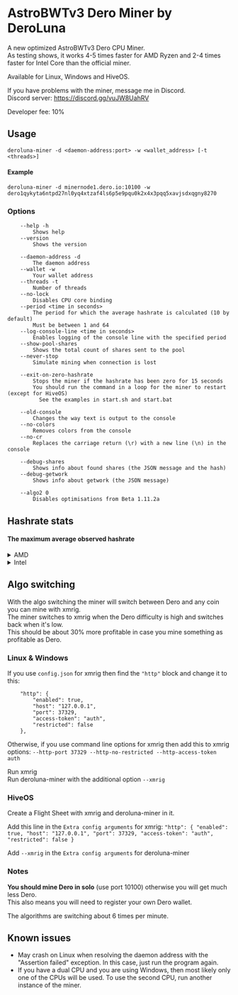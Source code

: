 # AstroBWTv3 Dero Miner by DeroLuna

A new optimized AstroBWTv3 Dero CPU Miner.\
As testing shows, it works 4-5 times faster for AMD Ryzen and 2-4 times faster for Intel Core than the official miner.

Available for Linux, Windows and HiveOS.

If you have problems with the miner, message me in Discord.\
Discord server: https://discord.gg/vuJW8UahRV

Developer fee: 10%

## Usage ##

```
deroluna-miner -d <daemon-address:port> -w <wallet_address> [-t <threads>]
```

#### Example
```
deroluna-miner -d minernode1.dero.io:10100 -w dero1qykyta6ntpd27nl0yq4xtzaf4ls6p5e9pqu0k2x4x3pqq5xavjsdxqgny8270
```

### Options ###
```
    --help -h
        Shows help
    --version
        Shows the version

    --daemon-address -d
        The daemon address
    --wallet -w
        Your wallet address
    --threads -t
        Number of threads
    --no-lock
        Disables CPU core binding
    --period <time in seconds>
        The period for which the average hashrate is calculated (10 by default)
        Must be between 1 and 64
    --log-console-line <time in seconds>
        Enables logging of the console line with the specified period
    --show-pool-shares
        Shows the total count of shares sent to the pool
    --never-stop
        Simulate mining when connection is lost

    --exit-on-zero-hashrate
        Stops the miner if the hashrate has been zero for 15 seconds
        You should run the command in a loop for the miner to restart (except for HiveOS)
          See the examples in start.sh and start.bat

    --old-console
        Changes the way text is output to the console
    --no-colors
        Removes colors from the console
    --no-cr
        Replaces the carriage return (\r) with a new line (\n) in the console

    --debug-shares
        Shows info about found shares (the JSON message and the hash)
    --debug-getwork
        Shows info about getwork (the JSON message)

    --algo2 0
        Disables optimisations from Beta 1.11.2a
```

## Hashrate stats ##

#### The maximum average observed hashrate

<details>
  <summary>AMD</summary>

```
AMD Athlon 3000G        4.3 kh/s

AMD Ryzen 3 1200        5.5 kh/s
AMD Ryzen 3 3200G       6.1 kh/s
AMD Ryzen 3 3300X       9.9 kh/s
AMD Ryzen 3 4100        8.7 kh/s
AMD Ryzen 3 4300G       9.8 kh/s
AMD Ryzen 3 4300GE      7.8 kh/s

AMD Ryzen 5 1400        7.6 kh/s
AMD Ryzen 5 1500X       8.7 kh/s
AMD Ryzen 5 1600       13.1 kh/s
AMD Ryzen 5 2400G       7.8 kh/s
AMD Ryzen 5 2600       13.7 kh/s
AMD Ryzen 5 2600X      14.4 kh/s
AMD Ryzen 5 PRO 3400GE  7.3 kh/s
AMD Ryzen 5 3400G       8.6 kh/s
AMD Ryzen 5 3500X      10.5 kh/s
AMD Ryzen 5 3550H       5.5 kh/s
AMD Ryzen 5 3600       16.4 kh/s
AMD Ryzen 5 3600X      16.6 kh/s
AMD Ryzen 5 3600XT     15.6 kh/s
AMD Ryzen 5 4500       15.2 kh/s
AMD Ryzen 5 4600G      15.9 kh/s
AMD Ryzen 5 4600H      11.3 kh/s
AMD Ryzen 5 PRO 4650GE 13.5 kh/s
AMD Ryzen 5 PRO 4650G  14.6 kh/s
AMD Ryzen 5 5500       18.0 kh/s
AMD Ryzen 5 5600       18.5 kh/s
AMD Ryzen 5 5600G      18.1 kh/s
AMD Ryzen 5 5600H      15.4 kh/s
AMD Ryzen 5 5600X      19.0 kh/s
AMD Ryzen 5 7500F      22.7 kh/s
AMD Ryzen 5 7600       21.0 kh/s
AMD Ryzen 5 7600X      21.3 kh/s

AMD Ryzen 7 1700       17.1 kh/s
AMD Ryzen 7 1700X      16.4 kh/s
AMD Ryzen 7 1800X      17.0 kh/s
AMD Ryzen 7 2700       16.9 kh/s
AMD Ryzen 7 2700X      19.1 kh/s
AMD Ryzen 7 PRO 3700   19.8 kh/s
AMD Ryzen 7 3700X      21.7 kh/s
AMD Ryzen 7 3800X      21.7 kh/s
AMD Ryzen 7 4800H      15.9 kh/s
AMD Ryzen 7 5700G      25.4 kh/s
AMD Ryzen 7 5700X      25.5 kh/s
AMD Ryzen 7 5800H      17.0 kh/s
AMD Ryzen 7 5800X      25.3 kh/s
AMD Ryzen 7 5800X3D    23.9 kh/s
AMD Ryzen 7 6800H      18.4 kh/s
AMD Ryzen 7 7700       28.4 kh/s
AMD Ryzen 7 7700X      29.2 kh/s
AMD Ryzen 7 7735HS     19.5 kh/s

AMD Ryzen 9 3900       32.2 kh/s
AMD Ryzen 9 3900X      33.1 kh/s
AMD Ryzen 9 3900XT     31.3 kh/s
AMD Ryzen 9 3950X      43.8 kh/s
AMD Ryzen 9 5900HX     20.1 kh/s
AMD Ryzen 9 5900X      38.1 kh/s
AMD Ryzen 9 5950X      48.6 kh/s
AMD Ryzen 9 6900HX     19.7 kh/s
AMD Ryzen 9 7900       43.4 kh/s
AMD Ryzen 9 7900X      44.6 kh/s
AMD Ryzen 9 7900X3D    39.6 kh/s
AMD Ryzen 9 7940HS     20.9 kh/s
AMD Ryzen 9 PRO 7945   35.7 kh/s
AMD Ryzen 9 7945HX     50.5 kh/s
AMD Ryzen 9 7950X      57.1 kh/s
AMD Ryzen 9 7950X3D    53.6 kh/s

AMD Ryzen Threadripper 1920X     26.0 kh/s
AMD Ryzen Threadripper 1950X     31.8 kh/s
AMD Ryzen Threadripper 2950X     32.1 kh/s
AMD Ryzen Threadripper 2970WX    39.9 kh/s
AMD Ryzen Threadripper 2990WX    57.3 kh/s
AMD Ryzen Threadripper 3970X     84.8 kh/s
AMD Ryzen Threadripper 3990X    146.7 kh/s
AMD Ryzen Threadripper 7970X     89.8 kh/s

AMD EPYC 7402      49.0 kh/s
AMD EPYC 7402P     51.3 kh/s
AMD EPYC 7451      38.8 kh/s
AMD EPYC 7452      62.1 kh/s
AMD EPYC 7532      65.1 kh/s
AMD EPYC 7542      45.5 kh/s
AMD EPYC 7551      46.8 kh/s
AMD EPYC 7551P     47.0 kh/s
AMD EPYC 7601      48.2 kh/s
AMD EPYC 7642      88.9 kh/s
AMD EPYC 7702     100.3 kh/s
AMD EPYC 7742     108.2 kh/s
AMD EPYC 7B12     116.3 kh/s
AMD EPYC 7B13     104.3 kh/s
AMD EPYC 7D12      50.1 kh/s
AMD EPYC 7H12     104.7 kh/s
AMD EPYC 7J13     115.8 kh/s
AMD EPYC 7V12     111.9 kh/s
AMD EPYC 9254      56.5 kh/s
AMD EPYC 9R14     130.3 kh/s
```
</details>

<details>
  <summary>Intel</summary>

```
Intel Core i3-10100      4.5 kh/s
Intel Core i3-10100F     4.5 kh/s
Intel Core i3-10105      4.6 kh/s
Intel Core i3-10105F     4.5 kh/s

Intel Core i5-7600K      4.0 kh/s
Intel Core i5-8400       5.4 kh/s
Intel Core i5-8500       5.2 kh/s
Intel Core i5-8500T      4.2 kh/s
Intel Core i5-8600       4.4 kh/s
Intel Core i5-8600K      6.7 kh/s
Intel Core i5-9400       5.4 kh/s
Intel Core i5-9400F      5.5 kh/s
Intel Core i5-9500       5.6 kh/s
Intel Core i5-9600K      6.1 kh/s
Intel Core i5-10300H     4.1 kh/s
Intel Core i5-1035G1     4.6 kh/s
Intel Core i5-10400      6.6 kh/s
Intel Core i5-10400F     6.6 kh/s
Intel Core i5-10500      6.6 kh/s
Intel Core i5-10500H     5.3 kh/s
Intel Core i5-10600      6.8 kh/s
Intel Core i5-10600K     7.8 kh/s
Intel Core i5-11300H     7.7 kh/s
Intel Core i5-11400H    11.7 kh/s
Intel Core i5-1145G7     5.1 kh/s
Intel Core i5-12400     13.8 kh/s
Intel Core i5-12400F    14.3 kh/s
Intel Core i5-12450H    11.8 kh/s
Intel Core i5-12500     13.6 kh/s
Intel Core i5-12500T     9.7 kh/s
Intel Core i5-13400     19.1 kh/s
Intel Core i5-13600K    25.9 kh/s

Intel Core i7-4790K      4.4 kh/s
Intel Core i7-4930K      4.4 kh/s
Intel Core i7-6700       4.0 kh/s
Intel Core i7-6700K      4.3 kh/s
Intel Core i7-6950X     10.5 kh/s
Intel Core i7-7700       4.3 kh/s
Intel Core i7-7700K      4.7 kh/s
Intel Core i7-7740X      4.0 kh/s
Intel Core i7-7820X      8.3 kh/s
Intel Core i7-8700       7.1 kh/s
Intel Core i7-8700K      7.8 kh/s
Intel Core i7-8750H      4.6 kh/s
Intel Core i7-9700       8.2 kh/s
Intel Core i7-9700F      5.8 kh/s
Intel Core i7-9700K      7.4 kh/s
Intel Core i7-1065G7     5.0 kh/s
Intel Core i7-10700K    10.2 kh/s
Intel Core i7-10700KF    9.8 kh/s
Intel Core i7-10750H     5.3 kh/s
Intel Core i7-11800H    14.0 kh/s
Intel Core i7-12700     24.5 kh/s
Intel Core i7-12700H    21.6 kh/s
Intel Core i7-12700K    20.1 kh/s
Intel Core i7-13700HX   21.6 kh/s
Intel Core i7-13700K    32.8 kh/s
Intel Core i7-13700KF   34.3 kh/s

Intel Core i9-9900K     10.0 kh/s
Intel Core i9-10850K    13.0 kh/s
Intel Core i9-10900F    11.9 kh/s
Intel Core i9-10900K    13.1 kh/s
Intel Core i9-10980XE   19.7 kh/s
Intel Core i9-11900H    11.9 kh/s
Intel Core i9-12900     26.4 kh/s
Intel Core i9-12900F    31.5 kh/s
Intel Core i9-12900H    23.0 kh/s
Intel Core i9-13900K    48.4 kh/s
Intel Core i9-13900KF   50.2 kh/s
Intel Core i9-14900KF   45.3 kh/s
```
</details>

## Algo switching ##
With the algo switching the miner will switch between Dero and any coin you can mine with xmrig.\
The miner switches to xmrig when the Dero difficulty is high and switches back when it's low.\
This should be about 30% more profitable in case you mine something as profitable as Dero.

### Linux & Windows

If you use `config.json` for xmrig then find the `"http"` block and change it to this:
```
    "http": {
        "enabled": true,
        "host": "127.0.0.1",
        "port": 37329,
        "access-token": "auth",
        "restricted": false
    },
```

Otherwise, if you use command line options for xmrig then add this to xmrig options:
`--http-port 37329 --http-no-restricted --http-access-token auth`

Run xmrig\
Run deroluna-miner with the additional option `--xmrig`

### HiveOS

Create a Flight Sheet with xmrig and deroluna-miner in it.

Add this line in the `Extra config arguments` for xmrig:
`"http": { "enabled": true, "host": "127.0.0.1", "port": 37329, "access-token": "auth", "restricted": false }`

Add `--xmrig` in the `Extra config arguments` for deroluna-miner

### Notes
**You should mine Dero in solo** (use port 10100) otherwise you will get much less Dero.\
This also means you will need to register your own Dero wallet.

The algorithms are switching about 6 times per minute.

## Known issues
* May crash on Linux when resolving the daemon address with the "Assertion failed" exception. In this case, just run the program again.
* If you have a dual CPU and you are using Windows, then most likely only one of the CPUs will be used. To use the second CPU, run another instance of the miner.
